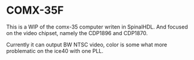 COMX-35F
============
This is a WIP of the comx-35 computer writen in SpinalHDL.  And focused on the video chipset, namely the CDP1896 and CDP1870.

Currently it can output BW NTSC video, color is some what more problematic on the ice40 with one PLL.

